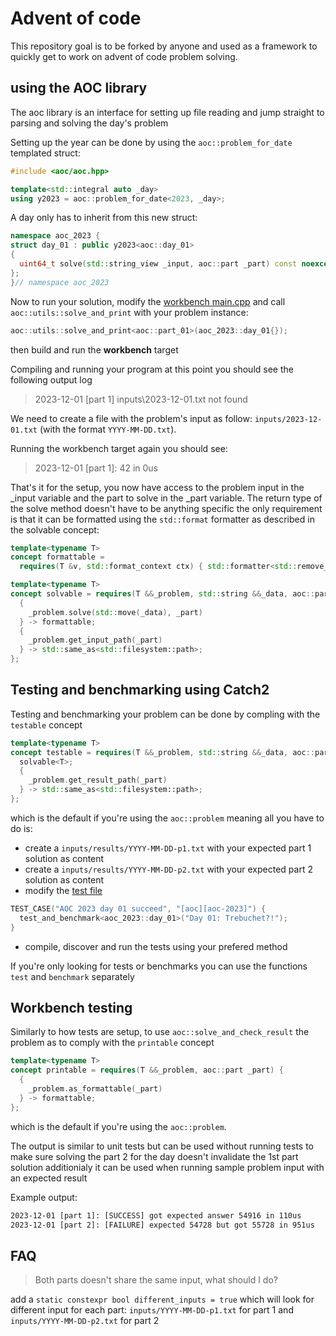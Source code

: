 # Advent of code
This repository goal is to be forked by anyone and used as a framework to quickly get to work on advent of code problem solving.
## using the AOC library
The aoc library is an interface for setting up file reading and jump straight to parsing and solving the day's problem

Setting up the year can be done by using the `aoc::problem_for_date` templated struct:
```cpp
#include <aoc/aoc.hpp>

template<std::integral auto _day>
using y2023 = aoc::problem_for_date<2023, _day>;
```

A day only has to inherit from this new struct:
```cpp
namespace aoc_2023 {
struct day_01 : public y2023<aoc::day_01>
{
  uint64_t solve(std::string_view _input, aoc::part _part) const noexcept { return 42ULL; };
};
}// namespace aoc_2023
```

Now to run your solution, modify the [workbench main.cpp](src/workbench/main.cpp) 
and call `aoc::utils::solve_and_print` with your problem instance:
```cpp
aoc::utils::solve_and_print<aoc::part_01>(aoc_2023::day_01{});
```
then build and run the **workbench** target

Compiling and running your program at this point you should see the following output log
> 2023-12-01 [part 1] inputs\2023-12-01.txt not found

We need to create a file with the problem's input as follow: `inputs/2023-12-01.txt` (with the format `YYYY-MM-DD.txt`).

Running the workbench target again you should see:
> 2023-12-01 [part 1]: 42 in 0us

That's it for the setup, you now have access to the problem input in the _input variable and the part to solve in the _part variable.
The return type of the solve method doesn't have to be anything specific the only requirement is that it can be formatted using the `std::format` formatter
as described in the solvable concept:

```cpp
template<typename T>
concept formattable =
  requires(T &v, std::format_context ctx) { std::formatter<std::remove_cvref_t<T>>().format(v, ctx); };

template<typename T>
concept solvable = requires(T &&_problem, std::string &&_data, aoc::part _part) {
  {
    _problem.solve(std::move(_data), _part)
  } -> formattable;
  {
    _problem.get_input_path(_part)
  } -> std::same_as<std::filesystem::path>;
};
```

## Testing and benchmarking using **Catch2**
Testing and benchmarking your problem can be done by compling with the `testable` concept
```cpp
template<typename T>
concept testable = requires(T &&_problem, std::string &&_data, aoc::part _part) {
  solvable<T>;
  {
    _problem.get_result_path(_part)
  } -> std::same_as<std::filesystem::path>;
};
```
which is the default if you're using the `aoc::problem` meaning all you have to do is:
- create a `inputs/results/YYYY-MM-DD-p1.txt` with your expected part 1 solution as content
- create a `inputs/results/YYYY-MM-DD-p2.txt` with your expected part 2 solution as content
- modify the [test file](tests/test.cpp)
```cpp
TEST_CASE("AOC 2023 day 01 succeed", "[aoc][aoc-2023]") {
  test_and_benchmark<aoc_2023::day_01>("Day 01: Trebuchet?!");
}
```
- compile, discover and run the tests using your prefered method

If you're only looking for tests or benchmarks you can use the functions `test` and `benchmark` separately

## Workbench testing

Similarly to how tests are setup, to use `aoc::solve_and_check_result` the problem as to comply with the `printable` concept
```cpp
template<typename T>
concept printable = requires(T &&_problem, aoc::part _part) {
  {
    _problem.as_formattable(_part)
  } -> formattable;
};
```
which is the default if you're using the `aoc::problem`.

The output is similar to unit tests but can be used without running tests to make sure solving the part 2 for the day doesn't invalidate the 1st part solution
additionialy it can be used when running sample problem input with an expected result

Example output:
```txt
2023-12-01 [part 1]: [SUCCESS] got expected answer 54916 in 110us
2023-12-01 [part 2]: [FAILURE] expected 54728 but got 55728 in 951us
```

## FAQ
> Both parts doesn't share the same input, what should I do?

add a `static constexpr bool different_inputs = true` which will look for different input for each part:
`inputs/YYYY-MM-DD-p1.txt` for part 1 and `inputs/YYYY-MM-DD-p2.txt` for part 2
